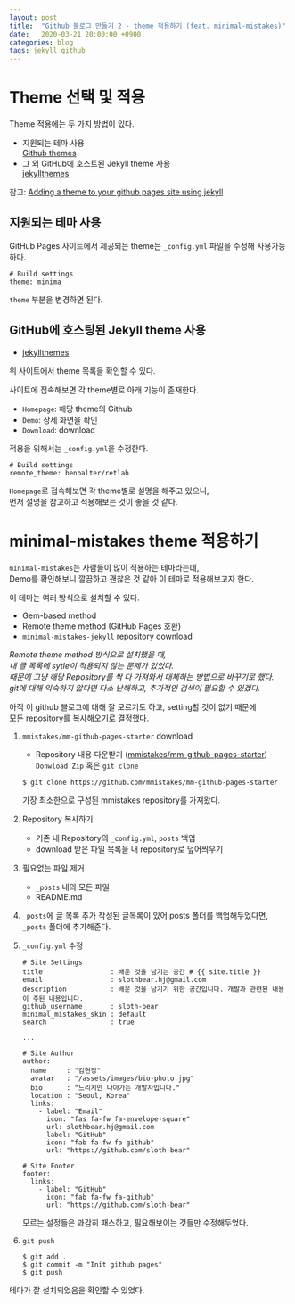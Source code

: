 ```yaml
---
layout: post
title:  "Github 블로그 만들기 2 - theme 적용하기 (feat. minimal-mistakes)"
date:   2020-03-21 20:00:00 +0900
categories: blog
tags: jekyll github
---
```



# Theme 선택 및 적용 
Theme 적용에는 두 가지 방법이 있다. 
* 지원되는 테마 사용   
[Github themes](https://pages.github.com/themes/)
* 그 외 GitHub에 호스트된 Jekyll theme 사용   
[jekyllthemes](http://jekyllthemes.org/)

참고: [Adding a theme to your github pages site using jekyll](https://help.github.com/en/github/working-with-github-pages/adding-a-theme-to-your-github-pages-site-using-jekyll)


## 지원되는 테마 사용 
GitHub Pages 사이트에서 제공되는 theme는 `_config.yml` 파일을 수정해 사용가능하다. 
```
# Build settings 
theme: minima 
```

`theme` 부분을 변경하면 된다. 




## GitHub에 호스팅된 Jekyll theme 사용 
* [jekyllthemes](http://jekyllthemes.org/)   

위 사이트에서 theme 목록을 확인할 수 있다.   

사이트에 접속해보면 각 theme별로 아래 기능이 존재한다.   
* `Homepage`: 해당 theme의 Github 
* `Demo`: 상세 화면을 확인
* `Download`: download


적용을 위해서는 `_config.yml`을 수정한다.   
```
# Build settings 
remote_theme: benbalter/retlab
```

`Homepage`로 접속해보면 각 theme별로 설명을 해주고 있으니,   
먼저 설명을 참고하고 적용해보는 것이 좋을 것 같다.   



# minimal-mistakes theme 적용하기 
`minimal-mistakes`는 사람들이 많이 적용하는 테마라는데,   
Demo를 확인해보니 깔끔하고 괜찮은 것 같아 이 테마로 적용해보고자 한다.   

이 테마는 여러 방식으로 설치할 수 있다.  
* Gem-based method   
* Remote theme method (GitHub Pages 호환)
* `minimal-mistakes-jekyll` repository download


_Remote theme method 방식으로 설치했을 때,  
내 글 목록에 sytle이 적용되지 않는 문제가 있었다.  
때문에 그냥 해당 Repository를 싹 다 가져와서 대체하는 방법으로 바꾸기로 했다.  
git에 대해 익숙하지 않다면 다소 난해하고, 추가적인 검색이 필요할 수 있겠다._  


아직 이 github 블로그에 대해 잘 모르기도 하고, setting할 것이 없기 때문에  
모든 repository를 복사해오기로 결정했다.  


1. `mmistakes/mm-github-pages-starter` download
	* Repository 내용 다운받기 ([mmistakes/mm-github-pages-starter](https://github.com/mmistakes/mm-github-pages-starter)) - `Donwload Zip` 혹은 `git clone`
	```
	$ git clone https://github.com/mmistakes/mm-github-pages-starter
	```
	가장 최소한으로 구성된 mmistakes repository를 가져왔다. 


2. Repository 복사하기 
	* 기존 내 Repository의 `_config.yml`, `posts` 백업
	* download 받은 파일 목록을 내 repository로 덮어씌우기 


3. 필요없는 파일 제거 
	* `_posts` 내의 모든 파일
	* README.md


4. `_posts`에 글 목록 추가
	작성된 글목록이 있어 posts 폴더를 백업해두었다면, `_posts` 폴더에 추가해준다. 


5. `_config.yml` 수정 
	```
	# Site Settings 
	title                 : 배운 것을 남기는 공간 # {{ site.title }}
	email                 : slothbear.hj@gmail.com
	description           : 배운 것을 남기기 위한 공간입니다. 개발과 관련된 내용이 주된 내용입니다. 
	github_username       : sloth-bear
	minimal_mistakes_skin : default
	search                : true
	
	...
	
	# Site Author
	author:
	  name     : "김현정"
	  avatar   : "/assets/images/bio-photo.jpg"
	  bio      : "느리지만 나아가는 개발자입니다."
	  location : "Seoul, Korea"
	  links:
	    - label: "Email"
	      icon: "fas fa-fw fa-envelope-square"
	      url: slothbear.hj@gmail.com
	    - label: "GitHub"
	      icon: "fab fa-fw fa-github"
	      url: "https://github.com/sloth-bear"

	# Site Footer
	footer:
	  links:
	    - label: "GitHub"
	      icon: "fab fa-fw fa-github"
	      url: "https://github.com/sloth-bear"
	```
	
	모르는 설정들은 과감히 패스하고, 필요해보이는 것들만 수정해두었다. 
	

6. `git push`
	```
	$ git add .
	$ git commit -m "Init github pages"
	$ git push
	```
	

테마가 잘 설치되었음을 확인할 수 있었다. 


